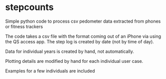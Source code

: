 # stepcounts
Simple python code to process csv pedometer data extracted from phones or fitness trackers

The code takes a csv file with the format coming out of an iPhone via using the QS access app. 
The step log is created by date (not by time of day).

Data for individual years is created by hand, not automatically.

Plotting details are modified by hand for each individual user case.

Examples for a few individuals are included

